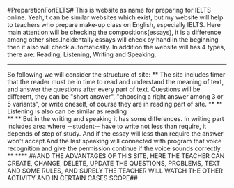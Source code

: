 #PreparationForIELTS#
This is website as name for preparing for IELTS online. Yeah,it can be similar websites which exist, but my website will
help to teachers who prepare make-up class on English, especially IELTS. Here main attention will be checking the compositions(essays),
it is a difference among other sites.Incidentally essays will check by hand in the beginning then it also will check automatically.
In addition the website will has 4 types, there are: Reading, Listening, Writing and Speaking.
  ****
  So following we will consider the structure of site:
  **
  The site includes timer that the reader must be in time to read and understand the meaning of text, and answer the questions
   after every part of text. Questions will be different, they can be "short answer", "choosing a right answer among 3 or 5 variants",
   or write oneself, of course they are in reading part of site.
  **
  **
  Listening is also can be similar as reading  
  **
    **
    But in the writing and speaking it has some differences. In writing part includes area where --student-- have to write
    not less than require, it depends of step of study. And if the essay will less than require the answer won't accept.And 
    the last speaking will connected with program that voice recognition and give the permission continue if the voice sounds
    correctly.
    **
    ****
##AND THE ADVANTAGES OF THIS SITE, HERE THE TEACHER CAN CREATE, CHANGE, DELETE, UPDATE THE QUESTIONS, PROBLEMS, TEXT AND SOME RULES, AND SURELY THE TEACHER WILL WATCH THE OTHER ACTIVITY AND IN CERTAIN CASES SCORE##